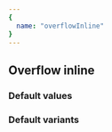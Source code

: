```yaml
---
{
  name: "overflowInline"
}
---
```


## Overflow inline

### Default values
<!-- defaults.values.start -->

<!-- defaults.values.end -->


### Default variants
<!-- defaults.variants.start -->

<!-- defaults.variants.end -->

